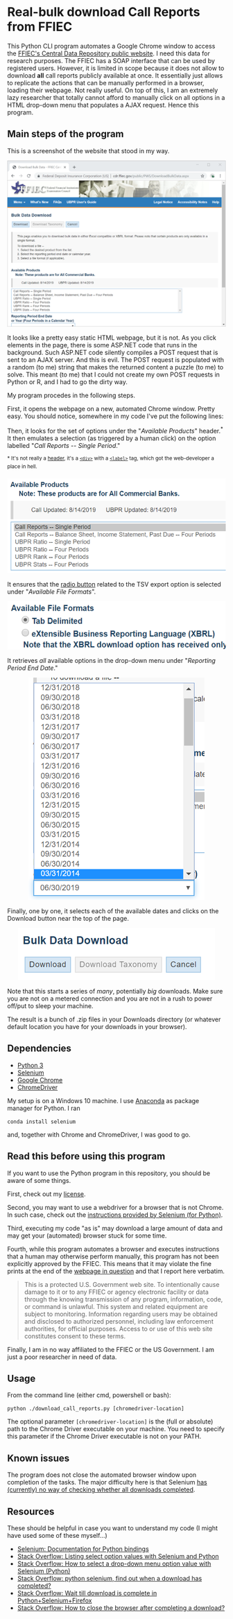 # Real-bulk download Call Reports from FFIEC

This Python CLI program automates a Google Chrome window to access the [FFIEC's Central Data Repository public website](https://cdr.ffiec.gov/public/PWS/DownloadBulkData.aspx).
I need this data for research purposes.
The FFIEC has a SOAP interface that can be used by registered users.
However, it is limited in scope because it does not allow to download **all** call reports publicly available at once.
It essentially just allows to replicate the actions that can be manually performed in a browser, loading their webpage.
Not really useful.
On top of this, I am an extremely lazy researcher that totally cannot afford to manually click on all options in a HTML drop-down menu that populates a AJAX request.
Hence this program.


## Main steps of the program

This is a screenshot of the website that stood in my way.

![Screenshot of landing page](./img/landing.png)

It looks like a pretty easy static HTML webpage, but it is not.
As you click elements in the page, there is some ASP.NET code that runs in the background.
Such ASP.NET code silently compiles a POST request that is sent to an AJAX server.
And this is evil.
The POST request is populated with a random (to me) string that makes the returned content a puzzle (to me) to solve.
This meant (to me) that I could not create my own POST requests in Python or R, and I had to go the dirty way.

My program procedes in the following steps.

First, it opens the webpage on a new, automated Chrome window. Pretty easy. You should notice, somewhere in my code I've put the following lines:

Then, it looks for the set of options under the "_Available Products_" header.<sup>*</sup>
It then emulates a selection (as triggered by a human click) on the option labelled "_Call Reports -- Single Period_."

<sup>* It's not really a [header](https://www.w3schools.com/tags/tag_header.asp), it's a [`<div>`](https://www.w3schools.com/tags/tag_div.asp) with a [`<label>`](https://www.w3schools.com/tags/tag_label.asp) tag, which got the web-developer a place in hell.</sup>


<p align="center"><img src="./img/select1.png" alt="ListBox1"></p>

It ensures that the [radio button](https://en.wikipedia.org/wiki/Radio_button) related to the TSV export option is selected under "_Available File Formats_".

<p align="center"><img src="./img/tsvradio.png" alt="RadioButton"></p>

It retrieves _all_ available options in the drop-down menu under "_Reporting Period End Date_."

<p align="center"><img src="./img/select2.png" alt="ListDropDown"></p>

Finally, one by one, it selects each of the available dates and clicks on the Download button near the top of the page.

<p align="center"><img src="./img/dload_button.png" alt="DownloadButton"></p>

Note that this starts a series of _many_, potentially _big_ downloads.
Make sure you are not on a metered connection and you are not in a rush to power off/put to sleep your machine.

The result is a bunch of .zip files in your Downloads directory (or whatever default location you have for your downloads in your browser).


## Dependencies

- [Python 3](https://www.python.org)
- [Selenium](https://www.seleniumhq.org)
- [Google Chrome](https://www.google.com/chrome/)
- [ChromeDriver](https://chromedriver.chromium.org/)

My setup is on a Windows 10 machine.
I use [Anaconda](https://www.anaconda.com/) as package manager for Python.
I ran

    conda install selenium

and, together with Chrome and ChromeDriver, I was good to go.


## Read this before using this program

If you want to use the Python program in this repository, you should be aware of some things.

First, check out my [license](./LICENSE).

Second, you may want to use a webdriver for a browser that is not Chrome.
In such case, check out the [instructions provided by Selenium (for Python)](https://selenium-python.readthedocs.io/installation.html#drivers).

Third, executing my code "as is" may download a large amount of data and may get your (automated) browser stuck for some time.

Fourth, while this program automates a browser and executes instructions that a human may otherwise perform manually, this program has not been explicitly approved by the FFIEC.
This means that it may violate the fine prints at the end of the [webpage in question](https://cdr.ffiec.gov/public/PWS/DownloadBulkData.aspx) and that I report here verbatim.
> This is a protected U.S. Government web site. To intentionally cause damage to it or to any FFIEC or agency electronic facility or data through the knowing transmission of any program, information, code, or command is unlawful. This system and related equipment are subject to monitoring. Information regarding users may be obtained and disclosed to authorized personnel, including law enforcement authorities, for official purposes. Access to or use of this web site constitutes consent to these terms.

Finally, I am in no way affiliated to the FFIEC or the US Government.
I am just a poor researcher in need of data.


## Usage

From the command line (either cmd, powershell or bash):

    python ./download_call_reports.py [chromedriver-location]

The optional parameter `[chromedriver-location]` is the (full or absolute) path to the Chrome Driver executable on your machine.
You need to specify this parameter if the Chrome Driver executable is not on your PATH.


## Known issues

The program does not close the automated browser window upon completion of the tasks.
The major difficulty here is that Selenium [has (currently) no way of checking whether all downloads completed](https://stackoverflow.com/a/34338926).


## Resources

These should be helpful in case you want to understand my code (I might have used some of these myself...)

- [Selenium: Documentation for Python bindings](https://selenium-python.readthedocs.io/)
- [Stack Overflow: Listing select option values with Selenium and Python](https://stackoverflow.com/questions/18515692/listing-select-option-values-with-selenium-and-python)
- [Stack Overflow: How to select a drop-down menu option value with Selenium (Python)](https://stackoverflow.com/questions/7867537/how-to-select-a-drop-down-menu-option-value-with-selenium-python)
- [Stack Overflow: python selenium, find out when a download has completed?](https://stackoverflow.com/questions/34338897/python-selenium-find-out-when-a-download-has-completed)
- [Stack Overflow: Wait till download is complete in Python+Selenium+Firefox](https://stackoverflow.com/questions/47759491/wait-till-download-is-complete-in-pythonseleniumfirefox)
- [Stack Overflow: How to close the browser after completing a download?](https://stackoverflow.com/questions/21217087/how-to-close-the-browser-after-completing-a-download/)
